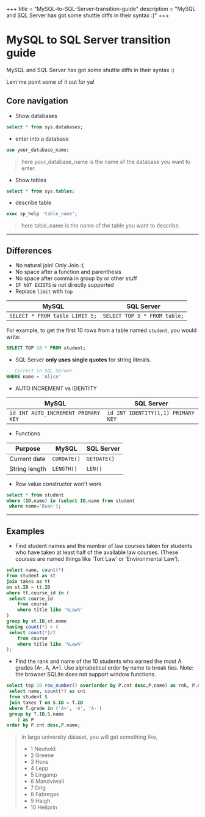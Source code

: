 +++
title = "MySQL-to-SQL-Server-transition-guide"
description = "MySQL and SQL Server has got some shuttle diffs in their syntax :)"
+++

# MySQL to SQL Server transition guide

MySQL and SQL Server has got some shuttle diffs in their syntax :)

Lem'me point some of it out for ya!

## Core navigation

- Show databases

```sql
select * from sys.databases;
```

- enter into a database

```sql
use your_database_name;
```

> here your_database_name is the name of the database you want to enter.

- Show tables

```sql
select * from sys.tables;
```

- describe table

```sql
exec sp_help 'table_name';
```

> here table_name is the name of the table you want to describe.

---

## Differences

- No natural join! Only Join :(
- No space after a function and parenthesis
- No space after comma in group by or other stuff
- `IF NOT EXISTS` is not directly supported
- Replace `limit` with ‌‌‌‌‌`top‌‌‍`

| MySQL                          | SQL Server                   |
| ------------------------------ | ---------------------------- |
| `SELECT * FROM table LIMIT 5;` | `SELECT TOP 5 * FROM table;` |

For example, to get the first 10 rows from a table named `student`, you would write:

```sql
SELECT TOP 10 * FROM student;
```

- SQL Server **only uses single quotes** for string literals.

```sql
-- Correct in SQL Server
WHERE name = 'Alice'
```

- AUTO INCREMENT vs IDENTITY

| MySQL                               | SQL Server                         |
| ----------------------------------- | ---------------------------------- |
| `id INT AUTO_INCREMENT PRIMARY KEY` | `id INT IDENTITY(1,1) PRIMARY KEY` |

- Functions

| Purpose       | MySQL          | SQL Server                |
| ------------- | -------------- | ------------------------- |
| Current date  | `CURDATE()`    | `GETDATE()`               |
| String length | `LENGTH()`     | `LEN()`                   |

- Row value constructor won't work

```sql
select * from student
where (ID,name) in (select ID,name from student
 where name='Duan');
```

---

## Examples

- Find student names and the number of law courses taken for students who have taken at least half of the available law courses. (These courses are named things like ‘Tort Law’ or ‘Environmental Law’).

```sql
select name, count(*)
from student as st
join takes as tt
on st.ID = tt.ID
where tt.course_id in (
 select course_id
    from course
    where title like '%Law%'
)
group by st.ID,st.name
having count(*) > (
 select count(*)/2
    from course
    where title like '%Law%'
);
```

- Find the rank and name of the 10 students who earned the most A grades (A-, A, A+). Use alphabetical order by name to break ties. Note: the browser SQLite does not support window functions.

```sql
select top 10 row_number() over(order by P.cnt desc,P.name) as rnk, P.name from ( 
 select name, count(*) as cnt
 from student S
 join takes T on S.ID = T.ID
 where T.grade in ('A+', 'A', 'A-')
 group by T.ID,S.name
    ) as P
order by P.cnt desc,P.name;
```

> In large university dataset, you will get something like,
>
> - 1 Neuhold
> - 2 Greene
> - 3 Hons
> - 4 Lepp
> - 5 Lingamp
> - 6 Mandviwall
> - 7 Drig
> - 8 Fabregas
> - 9 Haigh
> - 10 Heilprin

